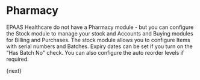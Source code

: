 <!-- add-breadcrumbs -->
# Pharmacy
EPAAS Healthcare do not have a Pharmacy module - but you can configure the Stock module to manage your stock and Accounts and Buying modules for Billing and Purchases. The stock module allows you to configure Items with serial numbers and Batches. Expiry dates can be set if you turn on the "Has Batch No" check. You can also configure the auto reorder levels if required.

{next}

